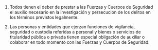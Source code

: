 1. Todos tienen el deber de prestar a las Fuerzas y Cuerpos de Seguridad el auxilio necesario en la investigación y persecución de los delitos en los términos previstos legalmente.

2. Las personas y entidades que ejerzan funciones de vigilancia, seguridad o custodia referidas a personal y bienes o servicios de titularidad pública o privada tienen especial obligación de auxiliar o colaborar en todo momento con las Fuerzas y Cuerpos de Seguridad.